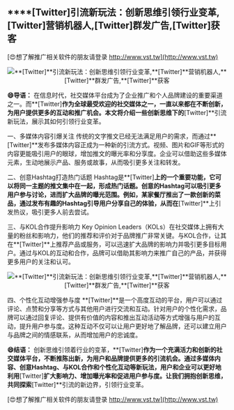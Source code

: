 ## ****[Twitter]**引流新玩法：创新思维引领行业变革,**[Twitter]**营销机器人,**[Twitter]**群发广告,**[Twitter]**获客**

[😍想了解推广相关软件的朋友请登录 http://www.vst.tw](http://www.vst.tw)

 <center><img src="https://vst.tw/MP4/tuiguang/png/7.png" alt="**[Twitter]**引流新玩法：创新思维引领行业变革,**[Twitter]**营销机器人,**[Twitter]**群发广告,**[Twitter]**获客"></center>

**😄导语：**
在信息时代，社交媒体平台成为了企业推广和个人品牌建设的重要渠道之一。而**[Twitter]**作为全球最受欢迎的社交媒体之一，一直以来都在不断创新，为用户提供更多的互动和推广机会。本文将介绍一些创新思维下的**[Twitter]**引流新玩法，展示其如何引领行业变革。

一、多媒体内容引爆关注
传统的文字推文已经无法满足用户的需求，而通过**[Twitter]**发布多媒体内容正成为一种新的引流方式。视频、图片和GIF等形式的内容更能吸引用户的眼球，增加推文的曝光率和分享度。企业可以借助这些多媒体元素，生动地展示产品、服务或故事，从而吸引更多关注和转发。

二、创意Hashtag打造热门话题
Hashtag是**[Twitter]**上的一个重要功能，它可以将同一主题的推文集中在一起，形成热门话题。创意的Hashtag可以吸引更多用户参与讨论，进而扩大品牌的曝光范围。例如，某家餐厅推出了一款创新的菜品，通过发布有趣的Hashtag引导用户分享自己的体验，从而在**[Twitter]**上引发热议，吸引更多人前去尝试。

三、与KOL合作提升影响力
Key Opinion Leaders（KOLs）在社交媒体上拥有大量的粉丝和影响力，他们的推荐和评价对于品牌推广非常关键。与KOL合作，让其在**[Twitter]**上推荐产品或服务，可以迅速扩大品牌的影响力并吸引更多目标用户。通过与KOL的互动和合作，品牌可以借助其影响力来推广自己的产品，并获得更多用户的关注和认可。

 <center><img src="https://vst.tw/MP4/tuiguang/png/0.png" alt="**[Twitter]**引流新玩法：创新思维引领行业变革,**[Twitter]**营销机器人,**[Twitter]**群发广告,**[Twitter]**获客"></center>

四、个性化互动增强参与度
**[Twitter]**是一个高度互动的平台，用户可以通过评论、点赞和分享等方式与其他用户进行交流和互动。针对用户的个性化需求，品牌可以通过回复评论、提供有价值的内容和推出互动活动等方式增强与用户的互动，提升用户参与度。这种互动不仅可以让用户更好地了解品牌，还可以建立用户与品牌之间的情感联系，从而增加用户的忠诚度。

**😄结语：**
创新思维引领着行业的变革，**[Twitter]**作为一个充满活力和创新的社交媒体平台，不断推陈出新，为用户和品牌提供更多的引流机会。通过多媒体内容、创意Hashtag、与KOL合作和个性化互动等新玩法，用户和企业可以更好地利用**[Twitter]**扩大影响力、增加曝光率和促进用户参与度。让我们拥抱创新思维，共同探索**[Twitter]**引流的新边界，引领行业变革。

[😍想了解推广相关软件的朋友请登录 http://www.vst.tw](http://www.vst.tw)



